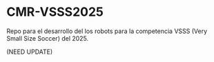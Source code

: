 # CMR-VSSS2025
Repo para el desarrollo del los robots para la competencia VSSS (Very Small Size Soccer) del 2025.

(NEED UPDATE)
